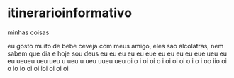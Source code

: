 # itinerarioinformativo
 minhas coisas

eu gosto muito de bebe ceveja com meus amigo, eles sao alcolatras, nem sabem que dia e hoje sou deus eu eu eu eu eu eue eu eu eu eu eue ueu eu eu ueueu ueu ueu u ueu u ueu uueu ueu oi o i oi oi o i oi oi oi o i o i oo iio oi o io io oi oi ioi oi oi oi